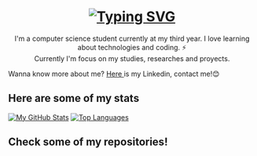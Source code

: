 <h1 align="center">
  <a href="https://git.io/typing-svg">
    <img src="https://readme-typing-svg.demolab.com?font=Fira+Code&pause=500&width=435&lines=Hi+there!+%F0%9F%91%8B;I'm+Javivi;Glad+to+see+you+here+%3A)" 
    alt="Typing SVG" />
  </a>
</h1>
<p align="center">
I'm a computer science student currently at my third year. I love learning about technologies and coding. ⚡ <br>
Currently I'm focus on my studies, researches and proyects. <br>

Wanna know more about me? <a href="https://www.linkedin.com/in/francisco-javier-molina-rojas-11b126213"> Here </a> is my Linkedin, contact me!😊
</p>

## Here are some of my stats
[![My GitHub Stats](https://github-readme-stats.vercel.app/api?username=Javivi-MR&count_private=true&show_icons=true&theme=dark&hide_border=true)](https://github.com/Javivi-MR)
[![Top Languages](https://github-readme-stats.vercel.app/api/top-langs/?username=Javivi-MR&langs_count=8&layout=compact&theme=dark&hide_border=true)](https://github.com/Javivi-MR)

## Check some of my repositories!

<!--
**Javivi-MR/Javivi-MR** is a ✨ _special_ ✨ repository because its `README.md` (this file) appears on your GitHub profile.

Here are some ideas to get you started:

- 🔭 I’m currently working on ...
- 🌱 I’m currently learning ...
- 👯 I’m looking to collaborate on ...
- 🤔 I’m looking for help with ...
- 💬 Ask me about ...
- 📫 How to reach me: ...
- 😄 Pronouns: ...
- ⚡ Fun fact: ...
-->
